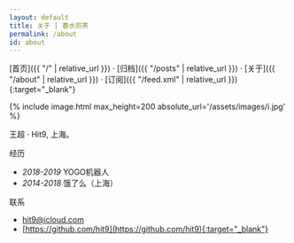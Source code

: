 ```yaml
---
layout: default
title: 关于 | 春水煎茶
permalink: /about
id: about
---
```


<span class="nav" markdown="1">[首页]({{ "/" | relative_url }})</span>
<span class="nav-divider">·</span>
<span class="nav" markdown="1">[归档]({{ "/posts" | relative_url }})</span>
<span class="nav-divider">·</span>
<span class="nav" markdown="1">[关于]({{ "/about" | relative_url }})</span>
<span class="nav-divider">·</span>
<span class="nav" markdown="1">[订阅]({{ "/feed.xml" | relative_url }}){:target="_blank"}</span>

{% include image.html max_height=200 absolute_url='/assets/images/i.jpg' %}

<div class="post-body" markdown="1">

王超 · Hit9, 上海。

经历

* *2018-2019* YOGO机器人
* *2014-2018* 饿了么（上海）

联系

* [hit9@icloud.com](mailto:hit9@icloud.com)
* [https://github.com/hit9](https://github.com/hit9){:target="_blank"}
